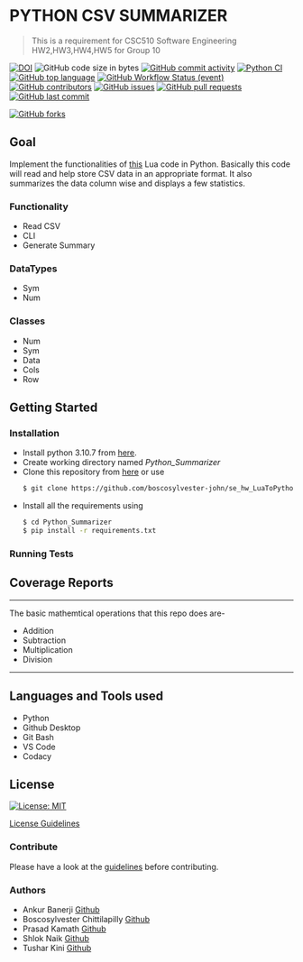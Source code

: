 # PYTHON CSV SUMMARIZER
>This is a requirement for CSC510 Software Engineering HW2,HW3,HW4,HW5 for Group 10

[![DOI](https://zenodo.org/badge/531310181.svg)](https://zenodo.org/badge/latestdoi/531310181)
![GitHub code size in bytes](https://img.shields.io/github/languages/code-size/boscosylvester-john/se_hw_LuaToPython)
[![GitHub commit activity](https://img.shields.io/github/commit-activity/m/boscosylvester-john/se_hw_LuaToPython?color=g)](https://github.com/boscosylvester-john/se_hw_LuaToPython/commits/main)
[![Python CI](https://github.com/boscosylvester-john/se_hw_LuaToPython/actions/workflows/tests.yaml/badge.svg)](https://github.com/boscosylvester-john/se_hw_LuaToPython/actions/workflows/tests.yaml)
[![GitHub top language](https://img.shields.io/github/languages/top/boscosylvester-john/se_hw_LuaToPython)](https://docs.python.org/3/)
[![GitHub Workflow Status (event)](https://img.shields.io/github/workflow/status/boscosylvester-john/se_hw_LuaToPython/Tests?event=push)](https://img.shields.io/github/workflow/status/boscosylvester-john/se_hw_LuaToPython/Tests?event=push)
[![GitHub contributors](https://img.shields.io/github/contributors/boscosylvester-john/se_hw_LuaToPython)](https://github.com/boscosylvester-john/se_hw_LuaToPython/graphs/contributors)
[![GitHub issues](https://img.shields.io/github/issues/boscosylvester-john/se_hw_LuaToPython)](https://github.com/boscosylvester-john/se_hw_LuaToPython/issues)
[![GitHub pull requests](https://img.shields.io/github/issues-pr/boscosylvester-john/se_hw_LuaToPython)](https://github.com/boscosylvester-john/se_hw_LuaToPython/pulls)
[![GitHub last commit](https://img.shields.io/github/last-commit/boscosylvester-john/se_hw_LuaToPython)](https://github.com/boscosylvester-john/se_hw_LuaToPython/commits/main)

[![GitHub forks](https://img.shields.io/github/forks/boscosylvester-john/se_hw_LuaToPython?style=social)](https://github.com/boscosylvester-john/se_hw_LuaToPython/network/members)

## Goal
Implement the functionalities of [this](https://github.com/txt/se22/blob/main/etc/pdf/csv.pdf) Lua code in Python. Basically this code will read and help store CSV data in an appropriate format. It also summarizes the data column wise and displays a few statistics.

### Functionality
* Read CSV
* CLI
* Generate Summary
### DataTypes
* Sym
* Num

### Classes
* Num
* Sym
* Data
* Cols
* Row

## Getting Started
### Installation
* Install python 3.10.7 from [here](https://www.python.org/downloads/).
* Create working directory named _Python_Summarizer_
* Clone this repository from [here](https://github.com/boscosylvester-john/se_hw_LuaToPython.git) or use
    ```bash
    $ git clone https://github.com/boscosylvester-john/se_hw_LuaToPython
    ```
* Install all the requirements using
    ```bash
    $ cd Python_Summarizer
    $ pip install -r requirements.txt
    ```

### Running Tests

## Coverage Reports
___
The basic mathemtical operations that this repo does are-
* Addition
* Subtraction
* Multiplication
* Division

___



## Languages and Tools used
* Python
* Github Desktop
* Git Bash
* VS Code
* Codacy

## License
[![License: MIT](https://img.shields.io/badge/License-MIT-yellow.svg)](https://opensource.org/licenses/MIT)


[License Guidelines](https://github.com/boscosylvester-john/se_hw_LuaToPython/blob/main/LICENSE.md)

### Contribute
Please have a look at the [guidelines](https://github.com/boscosylvester-john/se_hw_LuaToPython/blob/main/CONTRIBUTING.md) before contributing.
### Authors
* Ankur Banerji [Github](https://github.com/ankurbanerji3)
* Boscosylvester Chittilapilly [Github](https://github.com/boscosylvester-john)
* Prasad Kamath [Github](https://github.com/kamathprasad9)
* Shlok Naik [Github](https://github.com/shlokio)
* Tushar Kini [Github](https://github.com/tusharkini)
